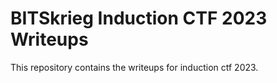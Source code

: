 # BITSkrieg Induction CTF 2023 Writeups

This repository contains the writeups for induction ctf 2023.